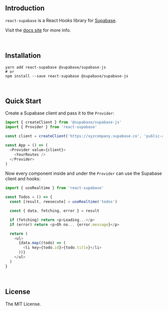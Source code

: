 ## Introduction

`react-supabase` is a React Hooks library for [Supabase](https://supabase.io).

Visit the [docs site](https://react-supabase.vercel.app) for more info.

<br/>

## Installation

```
yarn add react-supabase @supabase/supabase-js
# or
npm install --save react-supabase @supabase/supabase-js
```

<br/>

## Quick Start

Create a Supabase client and pass it to the `Provider`:

```js
import { createClient } from '@supabase/supabase-js'
import { Provider } from 'react-supabase'

const client = createClient('https://xyzcompany.supabase.co', 'public-anon-key')

const App = () => (
  <Provider value={client}>
    <YourRoutes />
  </Provider>
)
```

Now every component inside and under the `Provider` can use the Supabase client and hooks:

```js
import { useRealtime } from 'react-supabase'

const Todos = () => {
  const [result, reexecute] = useRealtime('todos')

  const { data, fetching, error } = result

  if (fetching) return <p>Loading...</p>
  if (error) return <p>Oh no... {error.message}</p>

  return (
    <ul>
      {data.map((todo) => (
        <li key={todo.id}>{todo.title}</li>
      ))}
    </ul>
  )
}
```

<br/>

## License

The MIT License.
